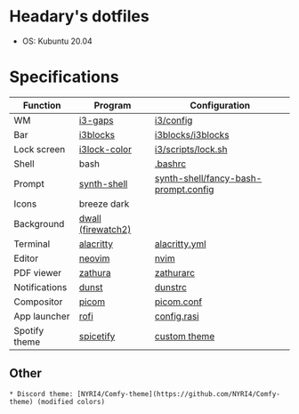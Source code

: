 # Headary's dotfiles

* OS: Kubuntu 20.04

# Specifications

| Function      | Program                   | Configuration
| ------------- | ------------------------- | ------------
| WM            | [i3-gaps](https://github.com/Airblader/i3)              | [i3/config](.config/i3/config)
| Bar           | [i3blocks](https://github.com/vivien/i3blocks)             | [i3blocks/i3blocks](.config/i3blocks/i3blocks)
| Lock screen   | [i3lock-color](https://github.com/Raymo111/i3lock-color)         | [i3/scripts/lock.sh](.config/i3/scripts/lock.sh)
| Shell         | bash                      | [.bashrc](.bashrc)
| Prompt        | [synth-shell](https://github.com/andresgongora/synth-shell)          | [synth-shell/fancy-bash-prompt.config](.config/synth-shell/fancy-bash-prompt.config)
| Icons         | breeze dark               |
| Background    | [dwall (firewatch2)](https://github.com/adi1090x/dynamic-wallpaper)   |
| Terminal      | [alacritty](https://github.com/alacritty/alacritty)            | [alacritty.yml](.config/alacritty/alacritty.yml)
| Editor        | [neovim](https://github.com/neovim/neovim)               | [nvim](.config/nvim)
| PDF viewer    | [zathura](https://github.com/pwmt/zathura)              | [zathurarc](.config/zathura/zathurarc)
| Notifications | [dunst](https://github.com/dunst-project/dunst)                | [dunstrc](.config/dunst/dunstrc)
| Compositor    | [picom](https://github.com/yshui/picom)                | [picom.conf](.config/picom/picom.conf)
| App launcher  | [rofi](https://github.com/davatorium/rofi)                 | [config.rasi](.config/rofi/config.rasi)
| Spotify theme | [spicetify](https://github.com/khanhas/spicetify-cli)            | [custom theme](.config/spicetify/Themes/Xresources)


## Other
    * Discord theme: [NYRI4/Comfy-theme](https://github.com/NYRI4/Comfy-theme) (modified colors)
